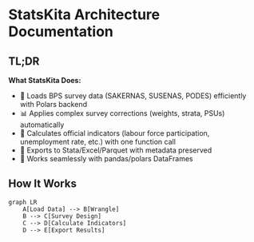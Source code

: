 # StatsKita Architecture Documentation

## TL;DR

**What StatsKita Does:**
- 🚀 Loads BPS survey data (SAKERNAS, SUSENAS, PODES) efficiently with Polars backend
- 📊 Applies complex survey corrections (weights, strata, PSUs) automatically
- 🎯 Calculates official indicators (labour force participation, unemployment rate, etc.) with one function call
- 💾 Exports to Stata/Excel/Parquet with metadata preserved
- 🐍 Works seamlessly with pandas/polars DataFrames

## How It Works

```mermaid
graph LR
    A[Load Data] --> B[Wrangle]
    B --> C[Survey Design]
    C --> D[Calculate Indicators]
    D --> E[Export Results]
```
